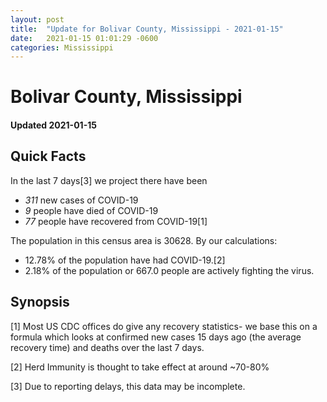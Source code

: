 ```yaml
---
layout: post
title:  "Update for Bolivar County, Mississippi - 2021-01-15"
date:   2021-01-15 01:01:29 -0600
categories: Mississippi
---
```


# Bolivar County, Mississippi
#### Updated 2021-01-15

## Quick Facts

In the last 7 days[3] we project there have been
- *311* new cases of COVID-19
- *9* people have died of COVID-19
- *77* people have recovered from COVID-19[1]

The population in this census area is 30628. By our calculations:
- 12.78% of the population have had COVID-19.[2]
- 2.18% of the population or 667.0 people are actively fighting the virus.

## Synopsis




[1] Most US CDC offices do give any recovery statistics- we base this on a formula which looks at confirmed new cases
15 days ago (the average recovery time) and deaths over the last 7 days.

[2] Herd Immunity is thought to take effect at around ~70-80%

[3] Due to reporting delays, this data may be incomplete.
 
    